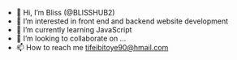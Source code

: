 - 👋 Hi, I’m Bliss (@BLISSHUB2)
- 👀 I’m interested in front end and backend website development 
- 🌱 I’m currently learning JavaScript 
- 💞️ I’m looking to collaborate on ...
- 📫 How to reach me tifeibitoye90@hmail.com

<!---
BLISSHUB2/BLISSHUB2 is a ✨ special ✨ repository because its `README.md` (this file) appears on your GitHub profile.
You can click the Preview link to take a look at your changes.
--->
